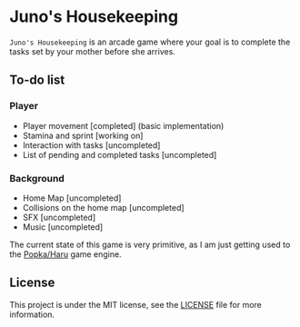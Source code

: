 # Juno's Housekeeping

`Juno's Housekeeping` is an arcade game where your goal is to complete the tasks set by your mother before she arrives.

## To-do list

### Player
- Player movement [completed] (basic implementation)
- Stamina and sprint [working on]
- Interaction with tasks [uncompleted]
- List of pending and completed tasks [uncompleted]

### Background
- Home Map [uncompleted]
- Collisions on the home map [uncompleted]
- SFX [uncompleted]
- Music [uncompleted]


The current state of this game is very primitive, as I am just getting used to the [Popka/Haru](https://github.com/Kapendev/haru) game engine.

## License
This project is under the MIT license, see the [LICENSE](LICENSE) file for more information.